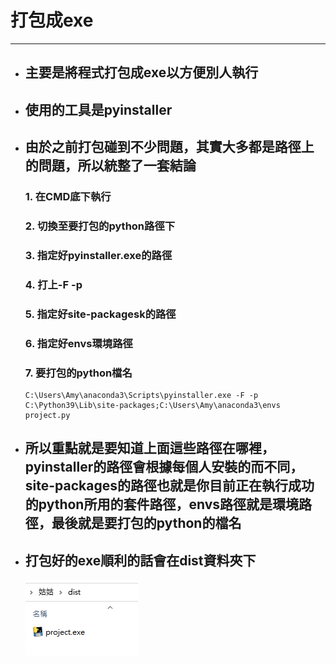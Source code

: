 # 打包成exe
---

+ ## 主要是將程式打包成exe以方便別人執行
+ ## 使用的工具是pyinstaller
+ ## 由於之前打包碰到不少問題，其實大多都是路徑上的問題，所以統整了一套結論
    ### 1. 在CMD底下執行
    ### 2. 切換至要打包的python路徑下
    ### 3. 指定好pyinstaller.exe的路徑
    ### 4. 打上-F -p
    ### 5. 指定好site-packagesk的路徑
    ### 6. 指定好envs環境路徑
    ### 7. 要打包的python檔名
    ```
    C:\Users\Amy\anaconda3\Scripts\pyinstaller.exe -F -p C:\Python39\Lib\site-packages;C:\Users\Amy\anaconda3\envs project.py    
    ```
+  ## 所以重點就是要知道上面這些路徑在哪裡，pyinstaller的路徑會根據每個人安裝的而不同，site-packages的路徑也就是你目前正在執行成功的python所用的套件路徑，envs路徑就是環境路徑，最後就是要打包的python的檔名
+  ## 打包好的exe順利的話會在dist資料夾下
    ![](Image/project_exe.png) 